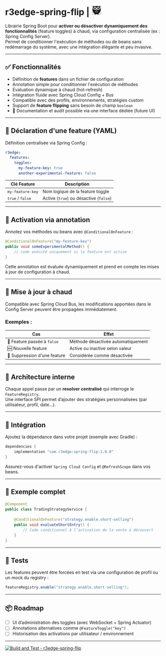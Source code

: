 # r3edge-spring-flip | ![Logo](logo_ds.png)

Librairie Spring Boot pour **activer ou désactiver dynamiquement des fonctionnalités** (feature toggles) à chaud, via configuration centralisée (ex : Spring Config Server).  
Permet de conditionner l'exécution de méthodes ou de beans sans redémarrage du système, avec une intégration élégante et peu invasive.

---

## ✅ Fonctionnalités

- Définition de **features** dans un fichier de configuration
- Annotation simple pour conditionner l'exécution de méthodes
- Evaluation dynamique à chaud (hot-refresh)
- Intégration fluide avec Spring Cloud Config + Bus
- Compatible avec des profils, environnements, stratégies custom
- Support de **feature flipping** sans besoin de champ `boolean`
- 📜 Documentation et audit possible via une interface dédiée (future UI)

---

## 🔧 Déclaration d'une feature (YAML)

Définition centralisée via Spring Config :

```yaml
r3edge:
  features:
    toggles:
      my-feature-key: true
      another-experimental-feature: false
```

| Clé Feature                  | Description                                 |
|-----------------------------|---------------------------------------------|
| `my-feature-key`            | Nom logique de la feature toggle            |
| `true` / `false`            | Active (`true`) ou désactive (`false`)      |

---

## 🧩 Activation via annotation

Annotez vos méthodes ou beans avec `@ConditionalOnFeature` :

```java
@ConditionalOnFeature("my-feature-key")
public void someExperimentalMethod() {
    // code exécuté uniquement si la feature est active
}
```

Cette annotation est évaluée dynamiquement et prend en compte les mises à jour de configuration à chaud.

---

## 🔁 Mise à jour à chaud

Compatible avec Spring Cloud Bus, les modifications apportées dans le Config Server peuvent être propagées immédiatement.

### Exemples :

| Cas                               | Effet                                         |
|----------------------------------|-----------------------------------------------|
| 🔄 Feature passée à `false`      | Méthode désactivée automatiquement            |
| 🆕 Nouvelle feature              | Active ou inactive selon valeur               |
| 🚫 Suppression d'une feature     | Considérée comme désactivée                   |

---

## 🧠 Architecture interne

Chaque appel passe par un **resolver centralisé** qui interroge le `FeatureRegistry`.  
Une interface SPI permet d’ajouter des stratégies personnalisées (par utilisateur, profil, date...).

---

## 🚀 Intégration

Ajoutez la dépendance dans votre projet (exemple avec Gradle) :

```groovy
dependencies {
    implementation "com.r3edge:spring-flip:1.0.0"
}
```

Assurez-vous d'activer `Spring Cloud Config` et `@RefreshScope` dans vos beans.

---

## 📌 Exemple complet

```java
@Component
public class TradingStrategyService {

    @ConditionalOnFeature("strategy.enable.short-selling")
    public void evaluateShortEntry() {
        // Code conditionnel à l’activation de la vente à découvert
    }
}
```

---

## 🧪 Tests

Les features peuvent être forcées en test via une configuration de profil ou un mock du registry :

```java
featureRegistry.enable("strategy.enable.short-selling");
```

---

## 📦 Roadmap

- [ ] UI d’administration des toggles (avec WebSocket + Spring Actuator)
- [ ] Annotations alternatives comme `@FeatureToggle("key")`
- [ ] Historisation des activations par utilisateur / environnement

---

[![Build and Test - r3edge-spring-flip](https://github.com/dsissoko/r3edge-spring-flip/actions/workflows/cicd_code.yml/badge.svg)](https://github.com/dsissoko/r3edge-spring-flip/actions/workflows/cicd_code.yml)
